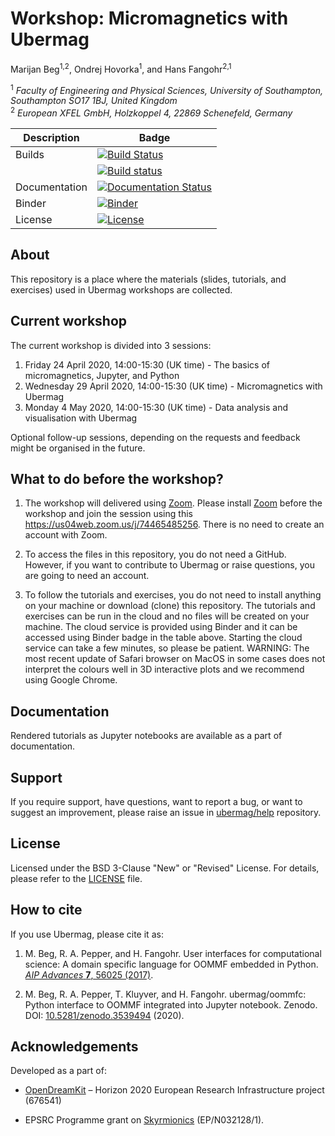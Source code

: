 # Workshop: Micromagnetics with Ubermag
Marijan Beg<sup>1,2</sup>, Ondrej Hovorka<sup>1</sup>, and Hans Fangohr<sup>2,1</sup>

<sup>1</sup> *Faculty of Engineering and Physical Sciences, University of Southampton, Southampton SO17 1BJ, United Kingdom*  
<sup>2</sup> *European XFEL GmbH, Holzkoppel 4, 22869 Schenefeld, Germany*  

| Description | Badge |
| --- | --- |
| Builds | [![Build Status](https://travis-ci.org/ubermag/workshop.svg?branch=master)](https://travis-ci.org/ubermag/workshop) |
|        | [![Build status](https://ci.appveyor.com/api/projects/status/dncvthjnly2chh7s?svg=true)](https://ci.appveyor.com/project/marijanbeg/workshop) |
| Documentation | [![Documentation Status](https://readthedocs.org/projects/ubermag-workshop/badge/?version=latest)](https://ubermag-workshop.readthedocs.io/en/latest/?badge=latest) |
| Binder | [![Binder](https://mybinder.org/badge_logo.svg)](https://mybinder.org/v2/gh/ubermag/workshop/master?urlpath=lab/tree/tutorials/index.ipynb) |
| License | [![License](https://img.shields.io/badge/License-BSD%203--Clause-blue.svg)](https://opensource.org/licenses/BSD-3-Clause) |

## About

This repository is a place where the materials (slides, tutorials, and exercises) used in Ubermag workshops are collected.

## Current workshop

The current workshop is divided into 3 sessions:

1. Friday 24 April 2020, 14:00-15:30 (UK time) - The basics of micromagnetics, Jupyter, and Python
2. Wednesday 29 April 2020, 14:00-15:30 (UK time) - Micromagnetics with Ubermag
3. Monday 4 May 2020, 14:00-15:30 (UK time) - Data analysis and visualisation with Ubermag

Optional follow-up sessions, depending on the requests and feedback might be organised in the future.

## What to do before the workshop?

1. The workshop will delivered using [Zoom](https://zoom.us). Please install [Zoom](https://zoom.us) before the workshop and join the session using this https://us04web.zoom.us/j/74465485256. There is no need to create an account with Zoom.

2. To access the files in this repository, you do not need a GitHub. However, if you want to contribute to Ubermag or raise questions, you are going to need an account.

3. To follow the tutorials and exercises, you do not need to install anything on your machine or download (clone) this repository. The tutorials and exercises can be run in the cloud and no files will be created on your machine. The cloud service is provided using Binder and it can be accessed using Binder badge in the table above. Starting the cloud service can take a few minutes, so please be patient. WARNING: The most recent update of Safari browser on MacOS in some cases does not interpret the colours well in 3D interactive plots and we recommend using Google Chrome.

## Documentation

Rendered tutorials as Jupyter notebooks are available as a part of documentation.

## Support

If you require support, have questions, want to report a bug, or want to suggest an improvement, please raise an issue in [ubermag/help](https://github.com/ubermag/help) repository.

## License

Licensed under the BSD 3-Clause "New" or "Revised" License. For details, please refer to the [LICENSE](LICENSE) file.

## How to cite

If you use Ubermag, please cite it as:

1. M. Beg, R. A. Pepper, and H. Fangohr. User interfaces for computational science: A domain specific language for OOMMF embedded in Python. [*AIP Advances* **7**, 56025 (2017)](http://aip.scitation.org/doi/10.1063/1.4977225).

2. M. Beg, R. A. Pepper, T. Kluyver, and H. Fangohr. ubermag/oommfc: Python interface to OOMMF integrated into Jupyter notebook. Zenodo. DOI: [10.5281/zenodo.3539494](http://doi.org/10.5281/zenodo.3539494) (2020).

## Acknowledgements

Developed as a part of:

- [OpenDreamKit](http://opendreamkit.org/) – Horizon 2020 European Research Infrastructure project (676541)

- EPSRC Programme grant on [Skyrmionics](http://www.skyrmions.ac.uk) (EP/N032128/1).
